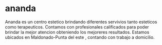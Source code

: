 # ananda

Ananda es un centro estetico brindando diferentes servivios tanto esteticos como terapeuticos.
Contamos con profesionales calificados para poder brindar la mejor atencion obteniendo los mejoreres resultados.
Estamos ubicados en Maldonado-Punta del este , contando con trabajo a domicilio. 
